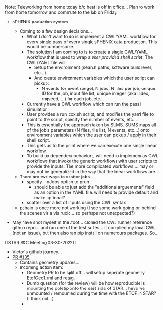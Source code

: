 Note: Teleworking from home today b/c heat is off in office... Plan to work from home tomorrow and commute to the lab on Friday.

- sPHENIX poduction system
	- Coming to a few design decisions...
		- What I *don't* want to do is implement a CWL/YAML workflow for every single pass of every single sPHENIX data production.  This would be cumbersome.
		- The solution I am coming to is to create a single CWL/YAML workflow that is used to wrap a *user provided shell script*.  The CWL/YAML file will
			- Setup the environment (search paths, software build level, etc...)
			- And create environment variables which the user script can pickup:
				- N events (or event range), N jobs, N files per job, unique ID for the job, input file list, unique integer (aka index, rngseed, ...) for each job, etc...
		- Currently have a CWL workflow which can run the pass1 simulation.  
		- User provides a run_xxx.sh script, and modifies the yaml file to point to the script, specify the number of events, etc...
		- This is essentially the approach taken by SUMS.  SUMS maps all of the job's parameters (N files, file list, N events, etc...) onto environment variables which the user can pickup / apply in their shell script.
		- This gets us to the point where we can execute one single linear workflow.
		- To build up dependent behaviors, will need to implement as CWL workflows that invoke the generic workflows with user scripts to provide the inputs.  The more complicated workflows ... may or may not be generalized in the way that the linear workflows are.
	- There are two ways to scatter jobs
		- specify --nJobs option to prun
			- should be able to just add the "additional arguements" field as an option in the YAML file.  will need to provide default and make optional?
		- scatter over a list of inputs using the CWL syntax
	- pchain is once more not working (I see some work going on behind the scenes vis a vis rucio... so perhaps not unexpected?)

- May have shot myself in the .foot... cloned the CWL runner reference github repo... and ran one of the test suites... it complied my local CWL (not an issue), but then also ran pip install on numerours packages.  So...
	

[[STAR S&C Meeting 03-30-2022]]
- Victor's github journey...
- [PR #335](https://github.com/star-bnl/star-sw/pull/335/files)
	- Contains geometry updates...
	- Incoming action item:
		- Geometry PR to be split off... will setup seperate geometry EtofGeo1.xml and retag.
		- Dumb question (for the review) will be how reproducible is mounting the poletip onto the east side of STAR... have we unmounted / remounted during the time with the ETOF in STAR?  (I think not...)
		- 



